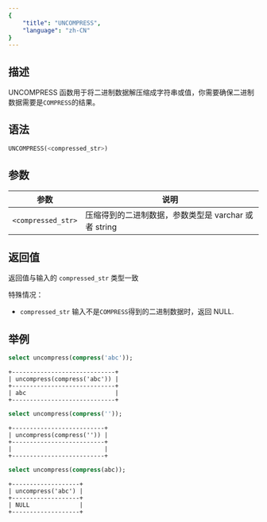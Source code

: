 ```yaml
---
{
    "title": "UNCOMPRESS",
    "language": "zh-CN"
}
---
```


<!-- 
Licensed to the Apache Software Foundation (ASF) under one
or more contributor license agreements.  See the NOTICE file
distributed with this work for additional information
regarding copyright ownership.  The ASF licenses this file
to you under the Apache License, Version 2.0 (the
"License"); you may not use this file except in compliance
with the License.  You may obtain a copy of the License at

  http://www.apache.org/licenses/LICENSE-2.0

Unless required by applicable law or agreed to in writing,
software distributed under the License is distributed on an
"AS IS" BASIS, WITHOUT WARRANTIES OR CONDITIONS OF ANY
KIND, either express or implied.  See the License for the
specific language governing permissions and limitations
under the License.
-->

## 描述
UNCOMPRESS 函数用于将二进制数据解压缩成字符串或值，你需要确保二进制数据需要是`COMPRESS`的结果。

## 语法

```sql
UNCOMPRESS(<compressed_str>)
```

## 参数

| 参数                | 说明            |
|--------------------|---------------|
| `<compressed_str>` | 压缩得到的二进制数据，参数类型是 varchar 或者 string |

## 返回值

返回值与输入的 `compressed_str` 类型一致

特殊情况：
- `compressed_str` 输入不是`COMPRESS`得到的二进制数据时，返回 NULL.


## 举例

``` sql
select uncompress(compress('abc'));
```
```text 
+-----------------------------+
| uncompress(compress('abc')) |
+-----------------------------+
| abc                         |
+-----------------------------+
```
```sql
select uncompress(compress(''));
```
```text 
+--------------------------+
| uncompress(compress('')) |
+--------------------------+
|                          |
+--------------------------+
```
```sql
select uncompress(compress(abc));
```
```text 
+-------------------+
| uncompress('abc') |
+-------------------+
| NULL              |
+-------------------+
```
